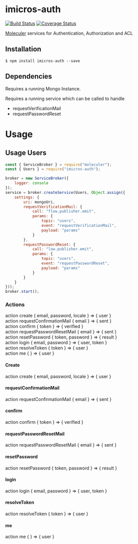 # imicros-auth
[![Build Status](https://travis-ci.org/al66/imicros-auth.svg?branch=master)](https://travis-ci.org/al66/imicros-auth)
[![Coverage Status](https://coveralls.io/repos/github/al66/imicros-auth/badge.svg?branch=master)](https://coveralls.io/github/al66/imicros-auth?branch=master)

[Moleculer](https://github.com/moleculerjs/moleculer) services for Authentication, Authorization and ACL

## Installation
```
$ npm install imicros-auth --save
```
## Dependencies
Requires a running Mongo Instance.

Requires a running service which can be called to handle
 - requestVerificationMail
 - requestPasswordReset

# Usage
## Usage Users
```js
const { ServiceBroker } = require("moleculer");
const { Users } = require("imicros-auth");

broker = new ServiceBroker({
    logger: console
});
service = broker.createService(Users, Object.assign({ 
    settings: { 
        uri: mongoUri,
        requestVerificationMail: {
            call: "flow.publisher.emit",
            params: {
                topic: "users",
                event: "requestVerificationMail",
                payload: "params"
            }
        },
        requestPasswordReset: {
            call: "low.publisher.emit",
            params: {
                topic: "users",
                event: "requestPasswordReset",
                payload: "params"
            }
        }
    } 
}));
broker.start();

```
### Actions
action create { email, password, locale } => { user }  
action requestConfirmationMail { email } => { sent }  
action confirm { token } => { verified }  
action requestPasswordResetMail { email } => { sent }  
action resetPassword { token, password } => { result }  
action login { email, password } => { user, token }  
action resolveToken { token } => { user }  
action me { } => { user }
#### Create
action create { email, password, locale } => { user }
#### requestConfirmationMail
action requestConfirmationMail { email } => { sent }
#### confirm
action confirm { token } => { verified }
#### requestPasswordResetMail
action requestPasswordResetMail { email } => { sent }
#### resetPassword
action resetPassword { token, password } => { result }
#### login
action login { email, password } => { user, token }
#### resolveToken
action resolveToken { token } => { user }
#### me
action me { } => { user }


